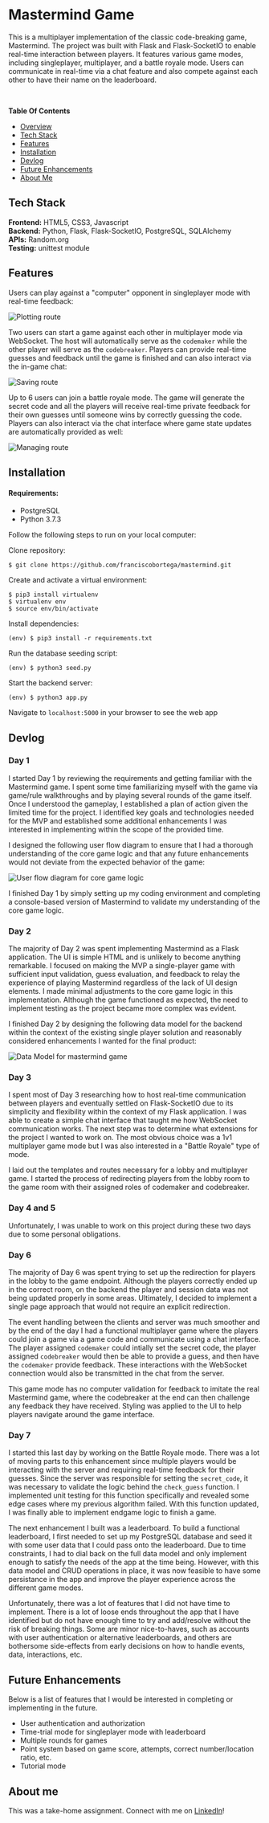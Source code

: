 # <a name="overview"></a> Mastermind Game

This is a multiplayer implementation of the classic code-breaking game, Mastermind. The project was built with Flask and Flask-SocketIO to enable real-time interaction between players. It features various game modes, including singleplayer, multiplayer, and a battle royale mode. Users can communicate in real-time via a chat feature and also compete against each other to have their name on the leaderboard.

</br>

**Table Of Contents**

- [Overview](#overview)
- [Tech Stack](#tech-stack)
- [Features](#features)
- [Installation](#installation)
- [Devlog](#devlog)
- [Future Enhancements](#enhancements)
- [About Me](#about-me)

## <a name="tech-stack"></a>Tech Stack

**Frontend:** HTML5, CSS3, Javascript <br/>
**Backend:** Python, Flask, Flask-SocketIO, PostgreSQL, SQLAlchemy <br/>
**APIs:** Random.org <br/>
**Testing:** unittest module <br/>

## <a name="features"></a> Features

Users can play against a "computer" opponent in singleplayer mode with real-time feedback:

![Plotting route](static/images/mastermind-singleplayer.gif)

Two users can start a game against each other in multiplayer mode via WebSocket. The host will automatically serve as the `codemaker` while the other player will serve as the `codebreaker`. Players can provide real-time guesses and feedback until the game is finished and can also interact via the in-game chat:

![Saving route](static/images/mastermind-multiplayer.gif)

Up to 6 users can join a battle royale mode. The game will generate the secret code and all the players will receive real-time private feedback for their own guesses until someone wins by correctly guessing the code. Players can also interact via the chat interface where game state updates are automatically provided as well:

![Managing route](static/images/mastermind-battle-royale.gif)

## <a name="installation"></a> Installation

#### Requirements:

- PostgreSQL
- Python 3.7.3

Follow the following steps to run on your local computer:

Clone repository:

```
$ git clone https://github.com/franciscobortega/mastermind.git
```

Create and activate a virtual environment:

```
$ pip3 install virtualenv
$ virtualenv env
$ source env/bin/activate
```

Install dependencies:

```
(env) $ pip3 install -r requirements.txt
```

Run the database seeding script:

```
(env) $ python3 seed.py
```

Start the backend server:

```
(env) $ python3 app.py
```

Navigate to `localhost:5000` in your browser to see the web app

## <a name="devlog"></a> Devlog

### Day 1

I started Day 1 by reviewing the requirements and getting familiar with the Mastermind game. I spent some time familiarizing myself with the game via game/rule walkthroughs and by playing several rounds of the game itself. Once I understood the gameplay, I established a plan of action given the limited time for the project. I identified key goals and technologies needed for the MVP and established some additional enhancements I was interested in implementing within the scope of the provided time.

I designed the following user flow diagram to ensure that I had a thorough understanding of the core game logic and that any future enhancements would not deviate from the expected behavior of the game:

![User flow diagram for core game logic](images/mastermind.png)

I finished Day 1 by simply setting up my coding environment and completing a console-based version of Mastermind to validate my understanding of the core game logic.

### Day 2

The majority of Day 2 was spent implementing Mastermind as a Flask application. The UI is simple HTML and is unlikely to become anything remarkable. I focused on making the MVP a single-player game with sufficient input validation, guess evaluation, and feedback to relay the experience of playing Mastermind regardless of the lack of UI design elements. I made minimal adjustments to the core game logic in this implementation. Although the game functioned as expected, the need to implement testing as the project became more complex was evident.

I finished Day 2 by designing the following data model for the backend within the context of the existing single player solution and reasonably considered enhancements I wanted for the final product:

![Data Model for mastermind game](images/mastermind-data-model.png)

### Day 3

I spent most of Day 3 researching how to host real-time communication between players and eventually settled on Flask-SocketIO due to its simplicity and flexibility within the context of my Flask application. I was able to create a simple chat interface that taught me how WebSocket communication works. The next step was to determine what extensions for the project I wanted to work on. The most obvious choice was a 1v1 multiplayer game mode but I was also interested in a "Battle Royale" type of mode.

I laid out the templates and routes necessary for a lobby and multiplayer game. I started the process of redirecting players from the lobby room to the game room with their assigned roles of codemaker and codebreaker.

### Day 4 and 5

Unfortunately, I was unable to work on this project during these two days due to some personal obligations.

### Day 6

The majority of Day 6 was spent trying to set up the redirection for players in the lobby to the game endpoint. Although the players correctly ended up in the correct room, on the backend the player and session data was not being updated properly in some areas. Ultimately, I decided to implement a single page approach that would not require an explicit redirection.

The event handling between the clients and server was much smoother and by the end of the day I had a functional multiplayer game where the players could join a game via a game code and communicate using a chat interface. The player assigned `codemaker` could intially set the secret code, the player assigned `codebreaker` would then be able to provide a guess, and then have the `codemaker` provide feedback. These interactions with the WebSocket connection would also be transmitted in the chat from the server.

This game mode has no computer validation for feedback to imitate the real Mastermind game, where the codebreaker at the end can then challenge any feedback they have received. Styling was applied to the UI to help players navigate around the game interface.

### Day 7

I started this last day by working on the Battle Royale mode. There was a lot of moving parts to this enhancement since multiple players would be interacting with the server and requiring real-time feedback for their guesses. Since the server was responsible for setting the `secret_code`, it was necessary to validate the logic behind the `check_guess` function. I implemented unit testing for this function specifically and revealed some edge cases where my previous algorithm failed. With this function updated, I was finally able to implement endgame logic to finish a game.

The next enhancement I built was a leaderboard. To build a functional leaderboard, I first needed to set up my PostgreSQL database and seed it with some user data that I could pass onto the leaderboard. Due to time constraints, I had to dial back on the full data model and only implement enough to satisfy the needs of the app at the time being. However, with this data model and CRUD operations in place, it was now feasible to have some persistance in the app and improve the player experience across the different game modes.

Unfortunately, there was a lot of features that I did not have time to implement. There is a lot of loose ends throughout the app that I have identified but do not have enough time to try and add/resolve without the risk of breaking things. Some are minor nice-to-haves, such as accounts with user authentication or alternative leaderboards, and others are bothersome side-effects from early decisions on how to handle events, data, interactions, etc.

## <a name="enhancements"></a> Future Enhancements

Below is a list of features that I would be interested in completing or implementing in the future.

- User authentication and authorization
- Time-trial mode for singleplayer mode with leaderboard
- Multiple rounds for games
- Point system based on game score, attempts, correct number/location ratio, etc.
- Tutorial mode

## <a name="about-me"></a> About me

This was a take-home assignment. Connect with me on [LinkedIn](http://www.linkedin.com/in/bryanortega/)!
